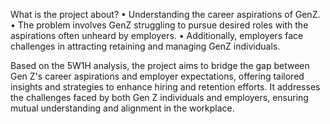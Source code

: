 What is the project about?
•	Understanding the career aspirations of GenZ.
•	The problem involves GenZ struggling to pursue desired roles with the aspirations often unheard by employers.
•	Additionally, employers face challenges in attracting retaining and managing GenZ individuals.

Based on the 5W1H analysis, the project aims to bridge the gap between Gen Z's career aspirations and employer expectations, offering tailored insights and strategies to enhance hiring and retention efforts. It addresses the challenges faced by both Gen Z individuals and employers, ensuring mutual understanding and alignment in the workplace.
